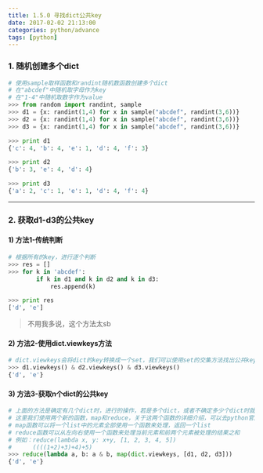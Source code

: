 ```yaml
---
title: 1.5.0 寻找dict公共key
date: 2017-02-02 21:13:00
categories: python/advance
tags: [python]
---
```


### 1. 随机创建多个dict
``` python
# 使用sample取样函数和randint随机数函数创建多个dict
# 在"abcdef"中随机取字母作为key
# 在"1-4"中随机取数字作为value
>>> from random import randint, sample
>>> d1 = {x: randint(1,4) for x in sample("abcdef", randint(3,6))}
>>> d2 = {x: randint(1,4) for x in sample("abcdef", randint(3,6))}
>>> d3 = {x: randint(1,4) for x in sample("abcdef", randint(3,6))}

>>> print d1
{'c': 4, 'b': 4, 'e': 1, 'd': 4, 'f': 3}

>>> print d2
{'b': 3, 'e': 4, 'd': 4}

>>> print d3
{'a': 2, 'c': 1, 'e': 1, 'd': 4, 'f': 4}
```

---

### 2. 获取d1-d3的公共key
#### 1) 方法1-传统判断
``` python
# 根据所有的key，进行逐个判断
>>> res = []
>>> for k in 'abcdef':
        if k in d1 and k in d2 and k in d3:
            res.append(k)

>>> print res
['d', 'e']
```
> 不用我多说，这个方法太sb

#### 2) 方法2-使用dict.viewkeys方法
``` python
# dict.viewkeys会将dict的key转换成一个set，我们可以使用set的交集方法找出公共key
>>> d1.viewkeys() & d2.viewkeys() & d3.viewkeys()
{'d', 'e'}
```

#### 3) 方法3-获取n个dict的公共key
``` python
# 上面的方法是确定有几个dict时，进行的操作，若是多个dict，或者不确定多少个dict时就无法使用上面的方法
# 这里我们使用两个新的函数，map和reduce，关于这两个函数的详细介绍，可以去python官网
# map函数可以将一个list中的元素全部使用一个函数来处理，返回一个list
# reduce函数可以从左向右使用一个函数来处理当前元素和前两个元素被处理的结果之和
# 例如：reduce(lambda x, y: x+y, [1, 2, 3, 4, 5])
#      ((((1+2)+3)+4)+5)
>>> reduce(lambda a, b: a & b, map(dict.viewkeys, [d1, d2, d3]))
{'d', 'e'}
```
